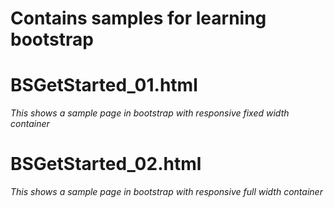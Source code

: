 # Contains samples for learning bootstrap

# BSGetStarted_01.html
*This shows a sample page in bootstrap with responsive fixed width container*

# BSGetStarted_02.html
*This shows a sample page in bootstrap with responsive full width container*